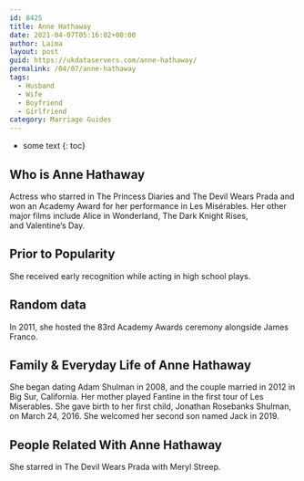 ```yaml
---
id: 8425
title: Anne Hathaway
date: 2021-04-07T05:16:02+00:00
author: Laima
layout: post
guid: https://ukdataservers.com/anne-hathaway/
permalink: /04/07/anne-hathaway
tags:
  - Husband
  - Wife
  - Boyfriend
  - Girlfriend
category: Marriage Guides
---
```


* some text
{: toc}


## Who is Anne Hathaway
                  
                  
                  
Actress who starred in The Princess Diaries and The Devil Wears Prada and won an Academy Award for her performance in Les Misérables. Her other major films include Alice in Wonderland, The Dark Knight Rises, and Valentine&#8217;s Day. 
                  
              
            
              
            
                
                
                
## Prior to Popularity
                  
                  
                  
She received early recognition while acting in high school plays. 
                  
              
            
              
            
                
                
                
## Random data
                  
                  
                  
In 2011, she hosted the 83rd Academy Awards ceremony alongside James Franco. 
                  
              
            
              
            
                
                
                
## Family & Everyday Life of Anne Hathaway
                  
                  
                  
She began dating Adam Shulman in 2008, and the couple married in 2012 in Big Sur, California. Her mother played Fantine in the first tour of Les Miserables. She gave birth to her first child, Jonathan Rosebanks Shulman, on March 24, 2016. She welcomed her second son named Jack in 2019. 
                  
              
            
              
            
                
                
                
## People Related With Anne Hathaway
                  
                  
                  
She starred in The Devil Wears Prada with Meryl Streep.
                  
              
            
              
            
                
              
            
              
              
            
            
              
            
          
          
          